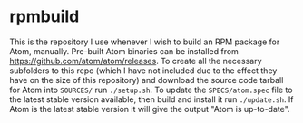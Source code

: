 # rpmbuild
This is the repository I use whenever I wish to build an RPM package for Atom, manually. Pre-built Atom binaries can be installed from https://github.com/atom/atom/releases. To create all the necessary subfolders to this repo (which I have not included due to the effect they have on the size of this repository) and download the source code tarball for Atom into `SOURCES/` run `./setup.sh`. To update the `SPECS/atom.spec` file to the latest stable version available, then build and install it run `./update.sh`. If Atom is the latest stable version it will give the output "Atom is up-to-date". 
